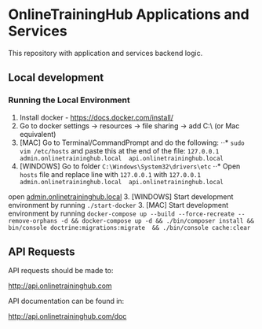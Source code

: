 # OnlineTrainingHub Applications and Services
This repository with application and services backend logic.

## Local development

### Running the Local Environment
1. Install docker - https://docs.docker.com/install/
2. Go to docker settings -> resources -> file sharing -> add C:\\  (or Mac equivalent)
2. [MAC] Go to Terminal/CommandPrompt and do the following:
⋅⋅* `sudo vim /etc/hosts` and paste this at the end of the file: `127.0.0.1  admin.onlinetraininghub.local  api.onlinetraininghub.local` 
2. [WINDOWS] Go to folder `C:\Windows\System32\drivers\etc`
⋅⋅* Open `hosts` file and replace line with `127.0.0.1` with `127.0.0.1  admin.onlinetraininghub.local  api.onlinetraininghub.local`

open [admin.onlinetraininghub.local](https://admin.onlinetraininghub.local)
3. [WINDOWS] Start development environment by running `./start-docker`
3. [MAC] Start development environment by running `docker-compose up --build --force-recreate --remove-orphans -d && docker-compose up -d && ./bin/composer install && bin/console doctrine:migrations:migrate  && ./bin/console cache:clear`



## API Requests

API requests should be made to:

http://api.onlinetraininghub.com

API documentation can be found in:

http://api.onlinetraininghub.com/doc

